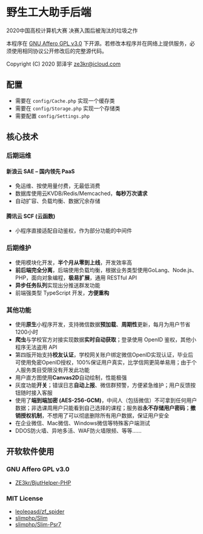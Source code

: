 # 野生工大助手后端

2020中国高校计算机大赛 决赛入围后被淘汰的垃圾之作

本程序在 [GNU Affero GPL v3.0](LICENSE) 下开源。若修改本程序并在网络上提供服务，必须使用相同协议公开修改后的完整源代码。

Copyright (C) 2020 郭泽宇 <ze3kr@icloud.com>

## 配置

+ 需要在 `config/Cache.php` 实现一个缓存类
+ 需要在 `config/Storage.php` 实现一个存储类
+ 需要配置 `config/Settings.php`

## 核心技术

### 后期运维

#### 新浪云 SAE – 国内领先 PaaS

+ 免运维、按使用量付费，无最低消费
+ 数据库使用云KVDB/Redis/Memcached，**每秒万次请求**
+ 自动扩容、负载均衡、数据冗余存储

#### 腾讯云 SCF (云函数)

+ 小程序直接适配自动鉴权，作为部分功能的中间件

### 后期维护

+ 使用模块化开发，**半个月从零到上线**，开发效率高
+ **前后端完全分离**，后端使用负载均衡，根据业务类型使用GoLang、Node.js、PHP，面向对象编程，**极易扩展**，通用 RESTful API
+ **异步任务队列**实现出分推送群发功能
+ 前端强类型 TypeScript 开发，**方便重构**

### 其他功能

+ 使用**原生**小程序开发，支持微信数据**预加载**、**周期性**更新，每月为用户节省1200小时
+ **爬虫**与学校官方对接实现数据**实时自动获取**；登录使用 OpenID 鉴权，其他小程序无法盗用 API
+ 第四版开始支持**校友认证**，学校网关账户绑定微信OpenID实现认证，毕业后可使用免密OpenID授权，100%保证用户真实，比学信网更简单易用；由于个人服务类目受限没有开发此功能
+ 用户直方图使用**Canvas2D**自动绘制，性能极强
+ 灰度功能**开关**；错误日志**自动上报**、微信群预警，方便紧急维护；用户反馈按钮随时接入客服
+ 使用了**端到端加密 (AES-256-GCM)**，中间人（包括微信）不可拿到任何用户数据；非选课周用户只能看到自己选择的课程；服务器**永不存储用户密码**；**撤销授权机制**，不想用了可以彻底删除所有用户数据，保证用户安全
+ 在企业微信、Mac微信、Windows微信等特殊客户端测试
+ DDOS防火墙、异地多活、WAF防火墙限频、等等……

## 开软软件使用

### GNU Affero GPL v3.0

+ [ZE3kr/BjutHelper-PHP](https://github.com/ZE3kr/BjutHelper-PHP)

### MIT License

+ [leoleoasd/zf_spider](https://github.com/leoleoasd/zf_spider)
+ [slimphp/Slim](https://github.com/slimphp/Slim)
+ [slimphp/Slim-Psr7](https://github.com/slimphp/Slim-Psr7)
